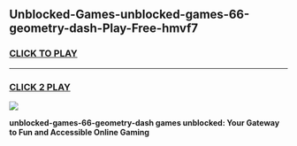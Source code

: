
## Unblocked-Games-unblocked-games-66-geometry-dash-Play-Free-hmvf7
<h3>
<a href="https://premium76.site?title=unblocked-games-66-geometry-dash&ref=12A">CLICK TO PLAY</a></h3>
<hr>

<h3>
<a href="https://premium76.site?title=unblocked-games-66-geometry-dash&ref=12A">CLICK 2 PLAY</a>
  
</h3>

<a href="https://premium76.site?title=unblocked-games-66-geometry-dash&ref=12A"><img src="https://clearcache.store/games.png"></a>


**unblocked-games-66-geometry-dash games unblocked: Your Gateway to Fun and Accessible Online Gaming**
